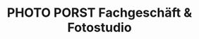 ---
title: "PHOTO PORST Fachgeschäft & Fotostudio"
url: /marktredwitz/photo-porst-fachgeschaeft-und-fotostudio/
shop: Foto
---